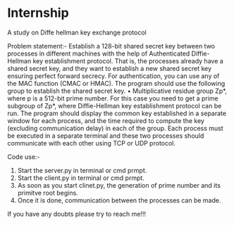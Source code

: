 # Internship
A study on Diffe hellman key exchange protocol

Problem statement:-
Establish a 128-bit shared secret key between two processes in different machines with the help of Authenticated Diffie-Hellman key establishment protocol. That is, the processes already have a shared secret key, and they want to establish a new shared secret key ensuring perfect forward secrecy. For authentication, you can use any of the MAC function (CMAC or HMAC). The program should use the following group to establish the shared secret key.
•	Multiplicative residue group Zp*, where p is a 512-bit prime number.
For this case you need to get a prime subgroup of Zp*, where Diffie-Hellman key establishment protocol can be run. The program should display the common key established in a separate window for each process, and the time required to compute the key (excluding communication delay) in each of the group. Each process must be executed in a separate terminal and these two processes should communicate with each other using TCP or UDP protocol.

Code use:-

1) Start the server.py in terminal or cmd prmpt.
2) Start the client.py in terminal or cmd prmpt.
3) As soon as you start clinet.py, the generation of prime number and its primitve root begins.
4) Once it is done, communication between the processes can be made.

If you have any doubts please try to reach me!!!

